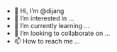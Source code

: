 - 👋 Hi, I’m @dijang
- 👀 I’m interested in ...
- 🌱 I’m currently learning ...
- 💞️ I’m looking to collaborate on ...
- 📫 How to reach me ...

<!---
dijang/dijang is a ✨ special ✨ repository because its `README.md` (this file) appears on your GitHub profile.
You can click the Preview link to take a look at your changes.
--->
